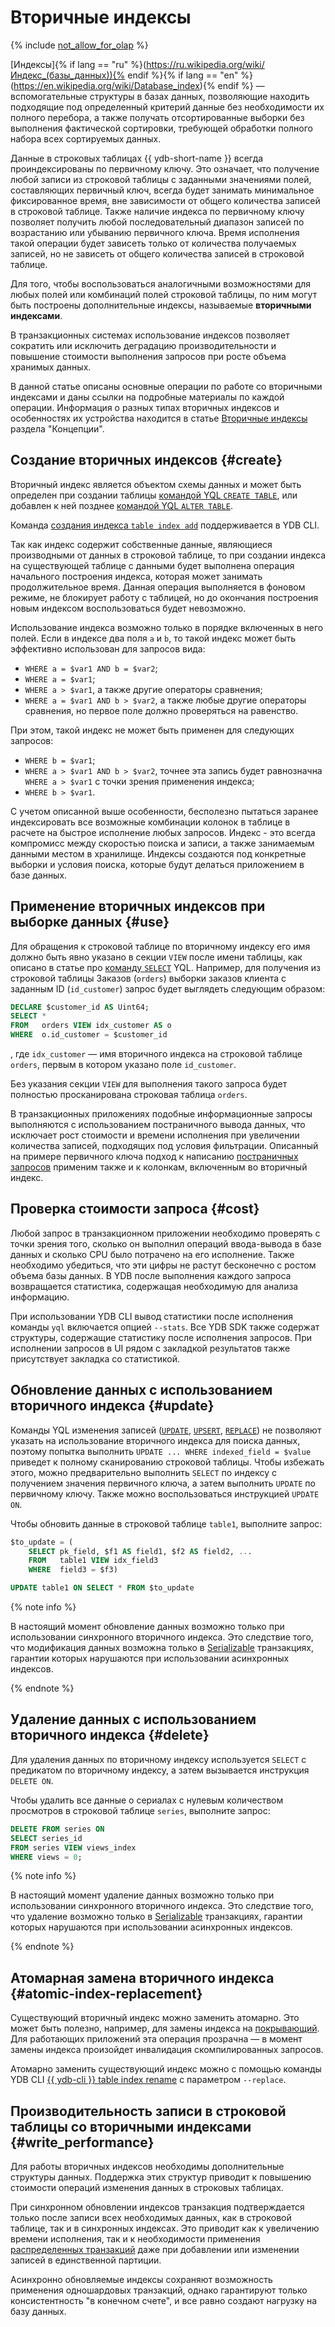 # Вторичные индексы

{% include [not_allow_for_olap](../_includes/not_allow_for_olap_note_main.md) %}

[Индексы]{% if lang == "ru" %}(https://ru.wikipedia.org/wiki/Индекс_(базы_данных)){% endif %}{% if lang == "en" %}(https://en.wikipedia.org/wiki/Database_index){% endif %} — вспомогательные структуры в базах данных, позволяющие находить подходящие под определенный критерий данные без необходимости их полного перебора, а также получать отсортированные выборки без выполнения фактической сортировки, требующей обработки полного набора всех сортируемых данных.

Данные в строковых таблицах {{ ydb-short-name }} всегда проиндексированы по первичному ключу. Это означает, что получение любой записи из строковой таблицы с заданными значениями полей, составляющих первичный ключ, всегда будет занимать минимальное фиксированное время, вне зависимости от общего количества записей в строковой таблице. Также наличие индекса по первичному ключу позволяет получить любой последовательный диапазон записей по возрастанию или убыванию первичного ключа. Время исполнения такой операции будет зависеть только от количества получаемых записей, но не зависеть от общего количества записей в строковой таблице.

Для того, чтобы воспользоваться аналогичными возможностями для любых полей или комбинаций полей строковой таблицы, по ним могут быть построены дополнительные индексы, называемые **вторичными индексами**.

В транзакционных системах использование индексов позволяет сократить или исключить деградацию производительности и повышение стоимости выполнения запросов при росте объема хранимых данных.

В данной статье описаны основные операции по работе со вторичными индексами и даны ссылки на подробные материалы по каждой операции. Информация о разных типах вторичных индексов и особенностях их устройства находится в статье [Вторичные индексы](../concepts/secondary_indexes.md) раздела "Концепции".

## Создание вторичных индексов {#create}

Вторичный индекс является объектом схемы данных и может быть определен при создании таблицы [командой YQL `CREATE TABLE`](../yql/reference/syntax/create_table/index.md), или добавлен к ней позднее [командой YQL `ALTER TABLE`](../yql/reference/syntax/alter_table/index.md).

Команда [создания индекса `table index add`](../reference/ydb-cli/commands/secondary_index.md#add) поддерживается в YDB CLI.

Так как индекс содержит собственные данные, являющиеся производными от данных в строковой таблице, то при создании индекса на существующей таблице с данными будет выполнена операция начального построения индекса, которая может занимать продолжительное время. Данная операция выполняется в фоновом режиме, не блокирует работу с таблицей, но до окончания построения новым индексом воспользоваться будет невозможно.

Использование индекса возможно только в порядке включенных в него полей. Если в индексе два поля `a` и `b`, то такой индекс может быть эффективно использован для запросов вида:
* `WHERE a = $var1 AND b = $var2`;
* `WHERE a = $var1`;
* `WHERE a > $var1`, а также другие операторы сравнения;
* `WHERE a = $var1 AND b > $var2`, а также любые другие операторы сравнения, но первое поле должно проверяться на равенство.

При этом, такой индекс не может быть применен для следующих запросов:
* `WHERE b = $var1`;
* `WHERE a > $var1 AND b > $var2`, точнее эта запись будет равнозначна `WHERE a > $var1` с точки зрения применения индекса;
* `WHERE b > $var1`.

С учетом описанной выше особенности, бесполезно пытаться заранее индексировать все возможные комбинации колонок в таблице в расчете на быстрое исполнение любых запросов. Индекс - это всегда компромисс между скоростью поиска и записи, а также занимаемым данными местом в хранилище. Индексы создаются под конкретные выборки и условия поиска, которые будут делаться приложением в базе данных.

## Применение вторичных индексов при выборке данных {#use}

Для обращения к строковой таблице по вторичному индексу его имя должно быть явно указано в секции `VIEW` после имени таблицы, как описано в статье про [команду `SELECT`](../yql/reference/syntax/select#secondary_index) YQL. Например, для получения из строковой таблицы Заказов (`orders`) выборки заказов клиента с заданным ID (`id_customer`) запрос будет выглядеть следующим образом:

```sql
DECLARE $customer_id AS Uint64;
SELECT *
FROM   orders VIEW idx_customer AS o
WHERE  o.id_customer = $customer_id
```

, где `idx_customer` — имя вторичного индекса на строковой таблице `orders`, первым в котором указано поле `id_customer`.

Без указания секции `VIEW` для выполнения такого запроса будет полностью просканирована строковая таблица `orders`.

В транзакционных приложениях подобные информационные запросы выполняются с использованием поcтраничного вывода данных, что исключает рост стоимости и времени исполнения при увеличении количества записей, подходящих под условия фильтрации. Описанный на примере первичного ключа подход к написанию [постраничных запросов](../dev/paging.md) применим также и к колонкам, включенным во вторичный индекс.

## Проверка стоимости запроса {#cost}

Любой запрос в транзакционном приложении необходимо проверять с точки зрения того, сколько он выполнил операций ввода-вывода в базе данных и сколько CPU было потрачено на его исполнение. Также необходимо убедиться, что эти цифры не растут бесконечно с ростом объема базы данных. В YDB после выполнения каждого запроса возвращается статистика, содержащая необходимую для анализа информацию.

При использовании YDB CLI вывод статистики после исполнения команды `yql` включается опцией `--stats`. Все YDB SDK также содержат структуры, содержащие статистику после исполнения запросов. При исполнении запросов в UI рядом с закладкой результатов также присутствует закладка со статистикой.

## Обновление данных с использованием вторичного индекса {#update}

Команды YQL изменения записей ([`UPDATE`](../yql/reference/syntax/update.md), [`UPSERT`](../yql/reference/syntax/upsert_into.md), [`REPLACE`](../yql/reference/syntax/replace_into.md)) не позволяют указать на использование вторичного индекса для поиска данных, поэтому попытка выполнить `UPDATE ... WHERE indexed_field = $value` приведет к полному сканированию строковой таблицы. Чтобы избежать этого, можно предварительно выполнить `SELECT` по индексу с получением значения первичного ключа, а затем выполнить `UPDATE` по первичному ключу. Также можно воспользоваться инструкцией `UPDATE ON`.

Чтобы обновить данные в строковой таблице `table1`, выполните запрос:

```sql
$to_update = (
    SELECT pk_field, $f1 AS field1, $f2 AS field2, ...
    FROM   table1 VIEW idx_field3
    WHERE  field3 = $f3)

UPDATE table1 ON SELECT * FROM $to_update
```

{% note info %}

В настоящий момент обновление данных возможно только при использовании синхронного вторичного индекса. Это следствие того, что модификация данных возможна только в [Serializable](../concepts/transactions.md#modes) транзакциях, гарантии которых нарушаются при использовании асинхронных индексов.

{% endnote %}

## Удаление данных с использованием вторичного индекса {#delete}

Для удаления данных по вторичному индексу используется `SELECT` c предикатом по вторичному индексу, а затем вызывается инструкция `DELETE ON`.

Чтобы удалить все данные о сериалах с нулевым количеством просмотров в строковой таблице `series`, выполните запрос:

```sql
DELETE FROM series ON
SELECT series_id
FROM series VIEW views_index
WHERE views = 0;
```

{% note info %}

В настоящий момент удаление данных возможно только при использовании синхронного вторичного индекса. Это следствие того, что удаление возможно только в [Serializable](../concepts/transactions.md#modes) транзакциях, гарантии которых нарушаются при использовании асинхронных индексов.

{% endnote %}

## Атомарная замена вторичного индекса {#atomic-index-replacement}

Существующий вторичный индекс можно заменить атомарно. Это может быть полезно, например, для замены индекса на [покрывающий](../concepts/secondary_indexes.md#covering). Для работающих приложений эта операция прозрачна — в момент замены индекса произойдет инвалидация скомпилированных запросов.

Атомарно заменить существующий индекс можно с помощью команды YDB CLI [{{ ydb-cli }} table index rename](../reference/ydb-cli/commands/secondary_index.md#rename) с параметром `--replace`.

## Производительность записи в строковой таблицы со вторичными индексами {#write_performance}

Для работы вторичных индексов необходимы дополнительные структуры данных. Поддержка этих структур приводит к повышению стоимости операций изменения данных в строковых таблицах.

При синхронном обновлении индексов транзакция подтверждается только после записи всех необходимых данных, как в строковой таблице, так и в синхронных индексах. Это приводит как к увеличению времени исполнения, так и к необходимости применения [распределенных транзакций](../concepts/transactions#distributed-tx) даже при добавлении или изменении записей в единственной партиции.

Асинхронно обновляемые индексы сохраняют возможность применения одношардовых транзакций, однако гарантируют только консистентность "в конечном счете", и все равно создают нагрузку на базу данных.
